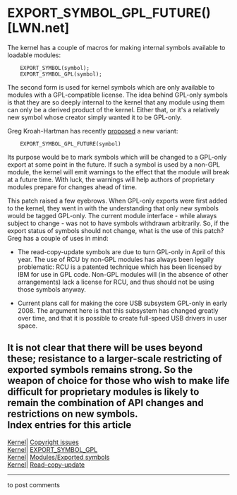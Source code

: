 # EXPORT_SYMBOL_GPL_FUTURE() [LWN.net]

The kernel has a couple of macros for making internal symbols available to loadable modules: 
    
    
        EXPORT_SYMBOL(symbol);
        EXPORT_SYMBOL_GPL(symbol);
    

The second form is used for kernel symbols which are only available to modules with a GPL-compatible license. The idea behind GPL-only symbols is that they are so deeply internal to the kernel that any module using them can only be a derived product of the kernel. Either that, or it's a relatively new symbol whose creator simply wanted it to be GPL-only. 

Greg Kroah-Hartman has recently [proposed](http://lwn.net/Articles/171129/) a new variant: 
    
    
        EXPORT_SYMBOL_GPL_FUTURE(symbol)
    

Its purpose would be to mark symbols which will be changed to a GPL-only export at some point in the future. If such a symbol is used by a non-GPL module, the kernel will emit warnings to the effect that the module will break at a future time. With luck, the warnings will help authors of proprietary modules prepare for changes ahead of time. 

This patch raised a few eyebrows. When GPL-only exports were first added to the kernel, they went in with the understanding that only new symbols would be tagged GPL-only. The current module interface - while always subject to change - was not to have symbols withdrawn arbitrarily. So, if the export status of symbols should not change, what is the use of this patch? Greg has a couple of uses in mind: 

  * The read-copy-update symbols are due to turn GPL-only in April of this year. The use of RCU by non-GPL modules has always been legally problematic: RCU is a patented technique which has been licensed by IBM for use in GPL code. Non-GPL modules will (in the absence of other arrangements) lack a license for RCU, and thus should not be using those symbols anyway. 

  * Current plans call for making the core USB subsystem GPL-only in early 2008\. The argument here is that this subsystem has changed greatly over time, and that it is possible to create full-speed USB drivers in user space. 




It is not clear that there will be uses beyond these; resistance to a larger-scale restricting of exported symbols remains strong. So the weapon of choice for those who wish to make life difficult for proprietary modules is likely to remain the combination of API changes and restrictions on new symbols.  
Index entries for this article  
---  
[Kernel](/Kernel/Index)| [Copyright issues](/Kernel/Index#Copyright_issues)  
[Kernel](/Kernel/Index)| [EXPORT_SYMBOL_GPL](/Kernel/Index#EXPORT_SYMBOL_GPL)  
[Kernel](/Kernel/Index)| [Modules/Exported symbols](/Kernel/Index#Modules-Exported_symbols)  
[Kernel](/Kernel/Index)| [Read-copy-update](/Kernel/Index#Read-copy-update)  
  


* * *

to post comments 

